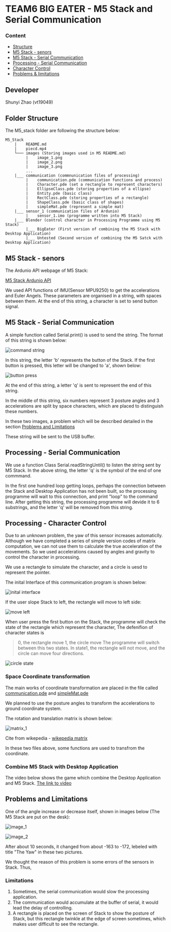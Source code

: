 # TEAM6 BIG EATER - M5 Stack and Serial Communication

### **Content**
 * [Structure](#structure)
 * [M5 Stack - senors](#senors)
 * [M5 Stack - Serial Communication](#M5communication)
 * [Processing - Serial Communication](#ProcessingCommunication)
 * [Character Control](#control)
 * [Problems & limitations](#limitations)

## Developer
Shunyi Zhao (vt19049)

## <span id="structure">Folder Structure

The M5_stack folder are following the structure below:
```
M5_Stack
    |    README.md
    |    piecd.mp4
    └─── images (Storing images used in M5 README.md)
         |    image_1.png
         |    image_2.png
         |    image_3.png
         ...
    |___ communication (commnunication files of processing)
         |    communication.pde (communication functions and process)
         |    Character.pde (set a rectangle to represent characters)
         |    EllipseClass.pde (storing properties of a ellipse)
         |    Entity.pde (basic class)
         |    RectClass.pde (storing properties of a rectangle)
         |    ShapeClass.pde (basic class of shapes)
         |    simpleMat.pde (represent a simple mat)
    |___ sensor_1 (communication files of Ardunio)
         |    sensor_1.imo (programme written into M5 Stack)
    |___ Blender (control character in Processing Programme using M5 Stack)
         |___ BigEater (First version of combining the M5 Stack with Desktop Application)
         |___ Untested (Second version of combining the M5 Satck with Desktop Application)

```

## <span id="senort">M5 Stack - senors

The Ardunio API webpage of M5 Stack:

[M5 Stack Ardunio API](https://docs.m5stack.com/#/en/arduino/arduino_api)

We used API functions of IMU(Sensor MPU9250) to get the accelerations and Euler Angels. These parameters are organised in a string, with spaces between them. At the end of this string, a character is set to send button signal. 

## <span id="M5communication">M5 Stack - Serial Communication

A simple function called Serial.print() is used to send the string.
The format of this string is shown below:

![command string](./images/image_4.png)

In this string, the letter 'b' represents the button of the Stack. If the first button is pressed, this letter will be changed to 'a',
shown below:

![button press](./images/image_5.png)

At the end of this string, a letter 'q' is sent to represent the end of this string.

In the middle of this string, six numbers represent 3 posture angles and 3 accelerations are split by space characters, which are placed 
to distinguish these numbers.

In these two images, a problem which will be described detailed in the section [Problems and Limitations](#limitations)

These string will be sent to the USB buffer.

## <span id="ProcessingCommunication">Processing - Serial Communication

We use a function Class Serial.readStringUntil() to listen the string sent by M5 Stack. In the above string, the letter 'q' is the symbol 
of the end of one commmand.

In the first one hundred loop getting loops, perhaps the connection between the Stack and Desktop Application has not been built, so the
processing programme will wait to this connection, and print "loop" to the command line. After getting this string, the processing programme will devide it to 6 substrings, and the letter 'q' will be removed from this string.

## <span id="control">Processing - Character Control

Due to an unknown problem, the yaw of this sensor increases automaticlly. Although we have completed a series of simple version codes of matrix computation, we can not use them to calculate the true acceleration of the movements. So we used accelerations caused by angles and gravity to control the character in processing.

We use a rectangle to simulate the character, and a circle is uesd to represent the pointer.

The inital Interface of this communication program is shown below:

![inital interface](./images/image_2.png)

If the user slope Stack to left, the rectangle will move to left side:

![move left](./images/image_6.png)

When user press the first button on the Stack, the programme will check the state of the rectangle which represent the character, 
The defenifion of character states is
> 0, the rectangle move
> 1, the circle move
The programme will switch between this two states. In state1, the rectangle will not move, and the circle can move four directions.

![circle state](./images/image_3.png)

### Space Coordinate transformation
The main works of coordinate transformation are placed in the file called [communication.pde](./communication/communication.pde) and [simpleMat.pde](./communication/simpleMat.pde)

We planned to use the posture angles to transform the accelerations to ground coordinate system. 

The rotation and translation matrix is shown below:

![matrix_1](./images/matrix_1.svg)

Cite from wikepedia - [wikepedia matrix](https://en.wikipedia.org/wiki/Rotation_matrix)

In these two files above, some functions are used to transfrom the coordinate.

### Combine M5 Stack with Desktop Application
The video below shows the game which combine the Desktop Application and M5 Stack.
[The link to video](./piece.mp4)

## <span id="limitations">Problems and Limitations
One of the angle increase or decrease itself, shown in images below (The M5 Stack are put on the desk):

![image_1](./images/image_1.png)

![image_2](./images/image_2.png)

After about 10 seconds, it changed from about -163 to -172, lebeled with title "The Yaw" in these two pictures.

We thought the reason of this problem is some errors of the sensors in Stack. Thus, 

### Limitations
1. Sometimes, the serial communication would slow the processing application.
2. The communication would accumulate at the buffer of serial, it would lead the delay of controlling.
3. A rectangle is placed on the screen of Stack to show the posture of Stack, but this rectangle twinkle at the edge of screen sometimes, which makes user difficult to see the rectangle.